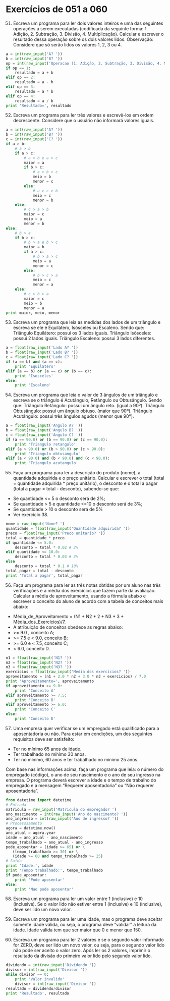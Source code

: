 # Exercícios de 051 a 060

51. Escreva um programa para ler dois valores inteiros e uma das seguintes operações a serem executadas (codificada da seguinte forma: 1. Adição, 2. Subtração, 3. Divisão, 4. Multiplicação). Calcular e escrever o resultado dessa operação sobre os dois valores lidos. Observação: Considere que só serão lidos os valores 1, 2, 3 ou 4.

```python
a = int(raw_input('A? '))
b = int(raw_input('B? '))
op = int(raw_input('Operacao (1. Adição, 2. Subtração, 3. Divisão, 4. Multiplicação)? '))
if op == 1:
    resultado = a + b
elif op == 2:
    resultado = a - b
elif op == 3:
    resultado = a * b
elif op == 4:
    resultado = a / b
print 'Resultado=', resultado
```

52. Escreva um programa para ler três valores e escrevê-los em ordem decrescente. Considere que o usuário não informará valores iguais.

```python
a = int(raw_input('A? '))
b = int(raw_input('B? '))
c = int(raw_input('C? '))
if a > b:
    # a > b
    if a > c:
        # a > b e a > c
        maior = a
        if b > c:
            # a > b > c
            meio = b
            menor = c
        else:
            # a > c > b
            meio = c
            menor = b
    else:
        # c > a > b
        maior = c
        meio = a
        menor = b
else:
    # b > a
    if b > c:
        # b > a e b > c
        maior = b 
        if a > c:
            # b > a > c
            meio = a
            menor = c
        else:
            # b > c > a
            meio = c
            menor = a
    else:
        # c > b > a
        maior = c
        meio = b
        menor = a
print maior, meio, menor
```

53. Escreva um programa que leia as medidas dos lados de um triângulo e escreva se ele é Equilátero, Isósceles ou Escaleno. Sendo que: Triângulo Equilátero: possui os 3 lados iguais. Triângulo Isósceles: possui 2 lados iguais. Triângulo Escaleno: possui 3 lados diferentes.

```python
a = float(raw_input('Lado A? '))
b = float(raw_input('Lado B? '))
c = float(raw_input('Lado C? '))
if (a == b) and (a == c):
    print 'Equilatero'
elif (a == b) or (a == c) or (b == c):
    print 'Isosceles'
else:
    print 'Escaleno'
```

54. Escreva um programa que leia o valor de 3 ângulos de um triângulo e escreva se o triângulo é Acutângulo, Retângulo ou Obtusângulo. Sendo que: Triângulo Retângulo: possui um ângulo reto. (igual a 90º). Triângulo Obtusângulo: possui um ângulo obtuso. (maior que 90º). Triângulo Acutângulo: possui três ângulos agudos (menor que 90º).

```python
a = float(raw_input('Angulo A? '))
b = float(raw_input('Angulo B? '))
c = float(raw_input('Angulo C? '))
if (a == 90.0) or (b == 90.0) or (c == 90.0):
    print 'Triangulo retangulo'
elif (a > 90.0) or (b > 90.0) or (c > 90.0):
    print 'Triangulo obtusangulo'
elif (a < 90.0) and (b < 90.0) and (c < 90.0):
    print 'Triangulo acutangulo'
```

55. Faça um programa para ler a descrição do produto (nome), a quantidade adquirida e o preço unitário. Calcular e escrever o total (total = quantidade adquirida * preço unitário), o desconto e o total a pagar (total a pagar = total - desconto), sabendo-se que: 
- Se quantidade <= 5 o desconto será de 2%; 
- Se quantidade > 5 e quantidade <=10 o desconto será de 3%;
- Se quantidade > 10 o desconto será de 5%
- Ver exercício 38.
```python
nome = raw_input('Nome? ')
quantidade = float(raw_input('Quantidade adquirida? '))
preco = float(raw_input('Preco unitario? '))
total = quantidade * preco
if quantidade <= 5.0:
    desconto = total * 0.02 # 2%
elif quantidade <= 10.0: 
    desconto = total * 0.03 # 3%
else
    desconto = total * 0.1 # 10%
total_pagar = total - desconto
print 'Total a pagar', total_pagar
```

56. Faça um programa para ler as três notas obtidas por um aluno nas três verificações e a média dos exercícios que fazem parte da avaliação. Calcular a média de aproveitamento, usando a fórmula abaixo e escrever o conceito do aluno de acordo com a tabela de conceitos mais abaixo: 
- Média_de_Aproveitamento = (N1 + N2 * 2 + N3 * 3 + Média_dos_Exercícios)/7. 
- A atribuição de conceitos obedece as regras abaixo: 
- \>= 9.0 , conceito A; 
- \>= 7.5 e < 9.0, conceito B; 
- \>= 6.0 e < 7.5, conceito C; 
- < 6.0, conceito D.

```python
n1 = float(raw_input('N1? '))
n2 = float(raw_input('N2? '))
n3 = float(raw_input('N3? '))
exercicios = float(raw_input('Media dos exercicios? '))
aproveitamento = (n1 + 2.0 * n2 + 3.0 * n3 + exercicios) / 7.0
print 'Aproveitamento=', aproveitamento
if aproveitamento >= 9.0:
    print 'Conceito A'
elif aproveitamento >= 7.5:
    print 'Conceito B'
elif aproveitamento >= 6.0:
    print 'Conceito C'
else:
    print 'Conceito D'
```

57. Uma empresa quer verificar se um empregado está qualificado para a aposentadoria ou não. Para estar em condições, um dos seguintes requisitos deve ser satisfeito:
- Ter no mínimo 65 anos de idade.
- Ter trabalhado no mínimo 30 anos. 
- Ter no mínimo, 60 anos e ter trabalhado no mínimo 25 anos. 

Com base nas informações acima, faça um programa que leia: o número do empregado (código), o ano de seu nascimento e o ano de seu ingresso na empresa. O programa deverá escrever a idade e o tempo de trabalho do empregado e a mensagem “Requerer aposentadoria” ou “Não requerer aposentadoria”.

```python
from datetime import datetime
# Entrada
matricula = raw_input('Matricula do empregado? ')
ano_nascimento = int(raw_input('Ano do nascimento? '))
ano_ingresso = int(raw_input('Ano de ingresso? '))
# Processsamento
agora = datetime.now()
ano_atual = agora.year
idade = ano_atual - ano_nascimento
tempo_trabalhado = ano_atual - ano_ingresso
pode_aposentar = (idade >= 65) or \
   (tempo_trabalhado >= 30) or \
   (idade >= 60 and tempo_trabalhado >= 25)
# Saida
print 'Idade:', idade
print 'Tempo trabalhado:', tempo_trabalhado
if pode_aposentar:
    print 'Pode aposentar'
else:
    print 'Nao pode aposentar'
```

58. Escreva um programa para ler um valor entre 1 (inclusive) e 10 (inclusive). Se o valor lido não estiver entre 1 (inclusive) e 10 (inclusive), deve ser lido um novo valor.

59. Escreva um programa para ler uma idade, mas o programa deve aceitar somente idade válida, ou seja, o programa deve “validar” a leitura da idade. Idade válida tem que ser maior que 0 e menor que 150.

60. Escreva um programa para ler 2 valores e se o segundo valor informado for ZERO, deve ser lido um novo valor, ou seja, para o segundo valor lido não pode ser aceito o valor zero. Após ler os 2 valores, imprimir o resultado da divisão do primeiro valor lido pelo segundo valor lido.
```python
dividendo = int(raw_input('Dividendo '))
divisor = int(raw_input('Divisor '))
while divisor == 0:
    print 'Valor invalido'
    divisor = int(raw_input('Divisor '))
resultado = dividendo/divisor
print 'Resultado', resultado
```

